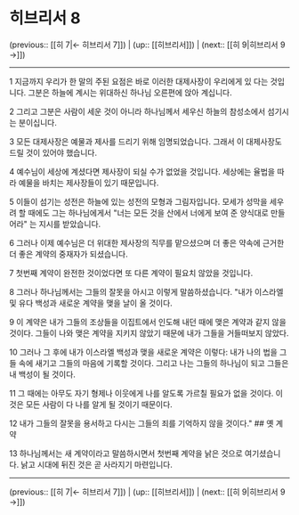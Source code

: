 # 히브리서 8

(previous:: [[히 7|← 히브리서 7]]) | (up:: [[히브리서]]) | (next:: [[히 9|히브리서 9 →]])

***




1 
지금까지 우리가 한 말의 주된 요점은 바로 이러한 대제사장이 우리에게 있 다는 것입니다. 그분은 하늘에 계시는 위대하신 하나님 오른편에 앉아 계십니다. 



2 
그리고 그분은 사람이 세운 것이 아니라 하나님께서 세우신 하늘의 참성소에서 섬기시는 분이십니다. 



3 
모든 대제사장은 예물과 제사를 드리기 위해 임명되었습니다. 그래서 이 대제사장도 드릴 것이 있어야 했습니다. 



4 
예수님이 세상에 계셨다면 제사장이 되실 수가 없었을 것입니다. 세상에는 율법을 따라 예물을 바치는 제사장들이 있기 때문입니다. 



5 
이들이 섬기는 성전은 하늘에 있는 성전의 모형과 그림자입니다. 모세가 성막을 세우려 할 때에도 그는 하나님에게서 "너는 모든 것을 산에서 너에게 보여 준 양식대로 만들어라" 는 지시를 받았습니다. 



6 
그러나 이제 예수님은 더 위대한 제사장의 직무를 맡으셨으며 더 좋은 약속에 근거한 더 좋은 계약의 중재자가 되셨습니다. 



7 
첫번째 계약이 완전한 것이었다면 또 다른 계약이 필요치 않았을 것입니다. 



8 
그러나 하나님께서는 그들의 잘못을 아시고 이렇게 말씀하셨습니다. "내가 이스라엘 및 유다 백성과 새로운 계약을 맺을 날이 올 것이다. 



9 
이 계약은 내가 그들의 조상들을 이집트에서 인도해 내던 때에 맺은 계약과 같지 않을 것이다. 그들이 나와 맺은 계약을 지키지 않았기 때문에 내가 그들을 거들떠보지 않았다. 



10 
그러나 그 후에 내가 이스라엘 백성과 맺을 새로운 계약은 이렇다: 내가 나의 법을 그들 속에 새기고 그들의 마음에 기록할 것이다. 그리고 나는 그들의 하나님이 되고 그들은 내 백성이 될 것이다. 



11 
그 때에는 아무도 자기 형제나 이웃에게 나를 알도록 가르칠 필요가 없을 것이다. 이것은 모든 사람이 다 나를 알게 될 것이기 때문이다. 



12 
내가 그들의 잘못을 용서하고 다시는 그들의 죄를 기억하지 않을 것이다." ## 옛 계약 



13 
하나님께서는 새 계약이라고 말씀하시면서 첫번째 계약을 낡은 것으로 여기셨습니다. 낡고 시대에 뒤진 것은 곧 사라지기 마련입니다.

***

(previous:: [[히 7|← 히브리서 7]]) | (up:: [[히브리서]]) | (next:: [[히 9|히브리서 9 →]])
